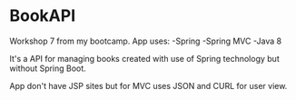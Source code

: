 # BookAPI

Workshop 7 from my bootcamp. App uses:
-Spring
-Spring MVC
-Java 8

It's a API for managing books created with use of Spring technology but without Spring Boot. 

App don't have JSP sites but for MVC uses JSON and CURL for user view. 
